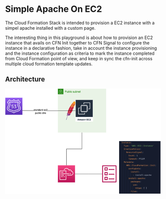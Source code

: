 #  Simple Apache On EC2

The Cloud Formation Stack is intended to provision a EC2 instance with a simpel apache installed 
with a custom page. 

The interesting thing in this playground is about how to provision an EC2 instance 
that avails on CFN Init together to CFN Signal to configure the instance in a declarative fashion, take in account 
the instance provisioning and the instance configuration as criteria to mark the instance completed from 
Cloud Formation point of view, and keep in sync the cfn-init across multiple cloud formation template updates.

## Architecture

![img.png](simple-apache-on-ec2%2Fimg.png)